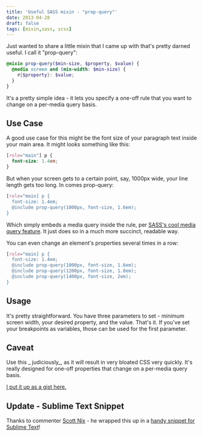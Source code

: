 ```yaml
---
title: 'Useful SASS mixin - "prop-query"'
date: 2013-04-28
draft: false
tags: [mixin,sass, scss]
---
```


Just wanted to share a little mixin that I came up with that's pretty darned useful. I call it "prop-query":

```scss
@mixin prop-query($min-size, $property, $value) {
  @media screen and (min-width: $min-size) {
    #{$property}: $value;
  }
}
```

It's a pretty simple idea - it lets you specify a one-off rule that you want to change on a per-media query basis.

## Use Case

A good use case for this might be the font size of your paragraph text inside your main area. It might looks something like this:

```css
[role="main"] p {
  font-size: 1.4em;
}
```

But when your screen gets to a certain point, say, 1000px wide, your line length gets too long. In comes prop-query:

```scss
[role="main] p {
  font-size: 1.4em;
  @include prop-query(1000px, font-size, 1.6em);
}
```

Which simply embeds a media query inside the rule, per [SASS's cool media query feature][1]. It just does so in a much more succinct, readable way.

You can even change an element's properties several times in a row:

```scss
[role="main] p {
  font-size: 1.4em;
  @include prop-query(1000px, font-size, 1.6em);
  @include prop-query(1200px, font-size, 1.8em);
  @include prop-query(1400px, font-size, 2em);
}
```

## Usage

It's pretty straightforward. You have three parameters to set - minimum screen width, your desired property, and the value. That's it. If you've set your breakpoints as variables, those can be used for the first parameter.

## Caveat

Use this _ judiciously_, as it will result in very bloated CSS very quickly. It's really designed for one-off properties that change on a per-media query basis.

[I put it up as a gist here.][2]

## Update - Sublime Text Snippet

Thanks to commenter [Scott Nix][3] - he wrapped this up in a [handy snippet for Sublime Text][4]!

[1]: https://sass-lang.com/docs/yardoc/file.SASS_REFERENCE.html#media
[2]: https://gist.github.com/chipcullen/5476098
[3]: https://scottnix.com/
[4]: https://gist.github.com/scottnix/5479839
